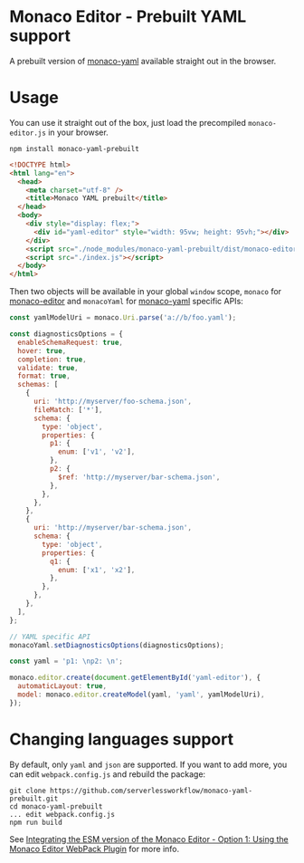 # Monaco Editor - Prebuilt YAML support
A prebuilt version of [monaco-yaml](https://github.com/remcohaszing/monaco-yaml) available straight out in the browser.

# Usage
You can use it straight out of the box, just load the precompiled `monaco-editor.js` in your browser.

```
npm install monaco-yaml-prebuilt
```

```html
<!DOCTYPE html>
<html lang="en">
  <head>
    <meta charset="utf-8" />
    <title>Monaco YAML prebuilt</title>
  </head>
  <body>
    <div style="display: flex;">
      <div id="yaml-editor" style="width: 95vw; height: 95vh;"></div>
    </div>
    <script src="./node_modules/monaco-yaml-prebuilt/dist/monaco-editor.js"></script>
    <script src="./index.js"></script>
  </body>
</html>

```

Then two objects will be available in your global `window` scope, `monaco` for [monaco-editor](https://github.com/microsoft/monaco-editor) and `monacoYaml` for [monaco-yaml](https://github.com/remcohaszing/monaco-yaml) specific APIs:
```javascript
const yamlModelUri = monaco.Uri.parse('a://b/foo.yaml');

const diagnosticsOptions = {
  enableSchemaRequest: true,
  hover: true,
  completion: true,
  validate: true,
  format: true,
  schemas: [
    {
      uri: 'http://myserver/foo-schema.json',
      fileMatch: ['*'],
      schema: {
        type: 'object',
        properties: {
          p1: {
            enum: ['v1', 'v2'],
          },
          p2: {
            $ref: 'http://myserver/bar-schema.json',
          },
        },
      },
    },
    {
      uri: 'http://myserver/bar-schema.json',
      schema: {
        type: 'object',
        properties: {
          q1: {
            enum: ['x1', 'x2'],
          },
        },
      },
    },
  ],
};

// YAML specific API
monacoYaml.setDiagnosticsOptions(diagnosticsOptions);

const yaml = 'p1: \np2: \n';

monaco.editor.create(document.getElementById('yaml-editor'), {
  automaticLayout: true,
  model: monaco.editor.createModel(yaml, 'yaml', yamlModelUri),
});
```

# Changing languages support
By default, only `yaml` and `json` are supported. If you want to add more, you can edit `webpack.config.js` and rebuild the package:

```
git clone https://github.com/serverlessworkflow/monaco-yaml-prebuilt.git
cd monaco-yaml-prebuilt
... edit webpack.config.js
npm run build
```

See [Integrating the ESM version of the Monaco Editor - Option 1: Using the Monaco Editor WebPack Plugin](https://github.com/microsoft/monaco-editor/blob/main/docs/integrate-esm.md#option-1-using-the-monaco-editor-webpack-plugin) for more info.